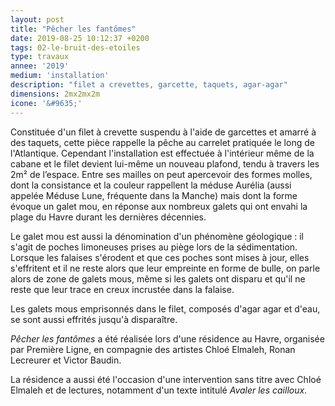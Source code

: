 ```yaml
---
layout: post
title: "Pêcher les fantômes"
date: 2019-08-25 10:12:37 +0200
tags: 02-le-bruit-des-etoiles
type: travaux
annee: '2019'
medium: 'installation'
description: "filet a crevettes, garcette, taquets, agar-agar"
dimensions: 2mx2mx2m
icone: '&#9635;'
---
```

Constituée d'un filet à crevette suspendu à l'aide de garcettes et amarré à des taquets, cette pièce rappelle la pêche au carrelet pratiquée le long de l'Atlantique. Cependant l'installation est effectuée à l'intérieur même de la cabane et le filet devient lui-même un nouveau plafond, tendu à travers les 2m² de l’espace. Entre ses mailles on peut apercevoir des formes molles, dont la consistance et la couleur rappellent la méduse Aurélia (aussi appelée Méduse Lune, fréquente dans la Manche) mais dont la forme évoque un galet mou, en réponse aux nombreux galets qui ont envahi la plage du Havre durant les dernières décennies.

Le galet mou est aussi la dénomination d'un phénomène géologique : il s'agit de poches limoneuses prises au piège lors de la sédimentation. Lorsque les falaises s'érodent et que ces poches sont mises à jour, elles s'effritent et il ne reste alors que leur empreinte en forme de bulle, on parle alors de zone de galets mous, même si les galets ont disparu et qu'il ne reste que leur trace en creux incrustée dans la falaise.

Les galets mous emprisonnés dans le filet, composés d'agar agar et d'eau, se sont aussi effrités jusqu'à disparaître.

*Pêcher les fantômes* a été réalisée lors d'une résidence au Havre, organisée par Première Ligne, en compagnie des artistes Chloé Elmaleh, Ronan Lecreurer et Victor Baudin.

La résidence a aussi été l'occasion d'une intervention sans titre avec Chloé Elmaleh et de lectures, notamment d'un texte intitulé *Avaler les cailloux*.

